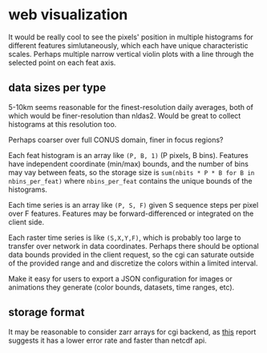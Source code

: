 # web visualization

It would be really cool to see the pixels' position in multiple
histograms for different features simlutaneously, which each have
unique characteristic scales. Perhaps multiple narrow vertical
violin plots with a line through the selected point on each feat
axis.

## data sizes per type

5-10km seems reasonable for the finest-resolution daily averages,
both of which would be finer-resolution than nldas2. Would be great
to collect histograms at this resolution too.

Perhaps coarser over full CONUS domain, finer in focus regions?

Each feat histogram is an array like `(P, B, 1)` (P pixels, B bins).
Features have independent coordinate (min/max) bounds, and the number
of bins may vay between feats, so the storage size is
`sum(nbits * P * B for B in nbins_per_feat)` where `nbins_per_feat`
contains the unique bounds of the histograms.

Each time series is an array like `(P, S, F)`  given S sequence steps
per pixel over F features. Features may be forward-differenced or
integrated on the client side.

Each raster time series is like `(S,X,Y,F)`, which is probably too
large to transfer over network in data coordinates. Perhaps
there should be optional data bounds provided in the client request,
so the cgi can saturate outside of the provided range and and
discretize the colors within a limited interval.

Make it easy for users to export a JSON configuration for images or
animations they generate (color bounds, datasets, time ranges, etc).

## storage format

It may be reasonable to consider zarr arrays for cgi backend, as
[this][1] report suggests it has a lower error rate and faster than
netcdf api.

[1]:https://ntrs.nasa.gov/api/citations/20200001178/downloads/20200001178.pdf
